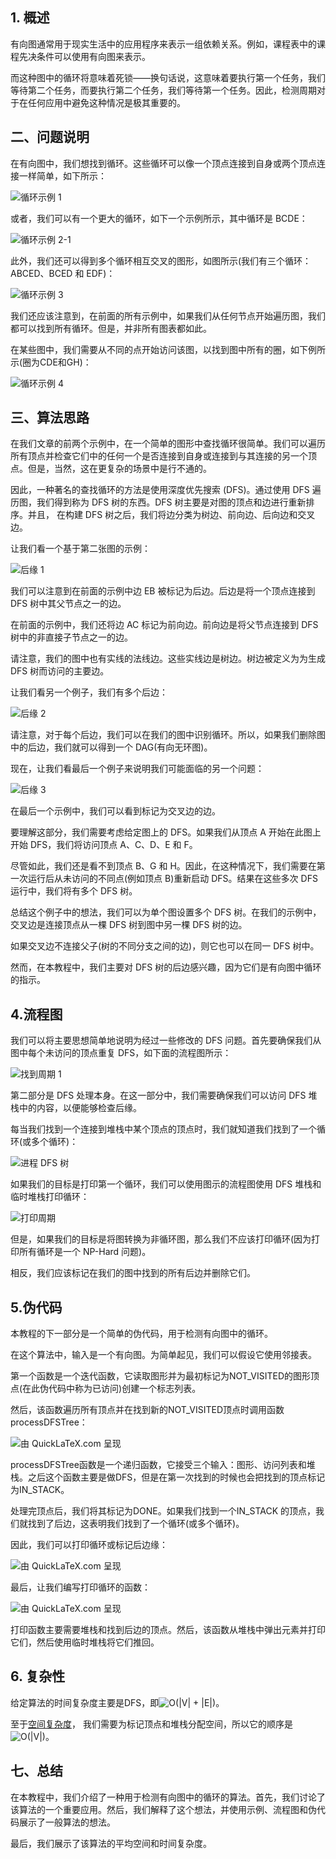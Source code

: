 ## 1. 概述

有向图通常用于现实生活中的应用程序来表示一组依赖关系。例如，课程表中的课程先决条件可以使用有向图来表示。

而这种图中的循环将意味着死锁——换句话说，这意味着要执行第一个任务，我们等待第二个任务，而要执行第二个任务，我们等待第一个任务。因此，检测周期对于在任何应用中避免这种情况是极其重要的。

## 二、问题说明

在有向图中，我们想找到循环。这些循环可以像一个顶点连接到自身或两个顶点连接一样简单，如下所示：

![循环示例 1](https://www.baeldung.com/wp-content/uploads/sites/4/2020/07/cycles-examples-1.jpg)

 

或者，我们可以有一个更大的循环，如下一个示例所示，其中循环是 BCDE：

 

![循环示例 2-1](https://www.baeldung.com/wp-content/uploads/sites/4/2020/07/cycles-examples-2-1.jpg)

此外，我们还可以得到多个循环相互交叉的图形，如图所示(我们有三个循环：ABCED、BCED 和 EDF)：

![循环示例 3](https://www.baeldung.com/wp-content/uploads/sites/4/2020/07/cycles-examples-3.jpg)

我们还应该注意到，在前面的所有示例中，如果我们从任何节点开始遍历图，我们都可以找到所有循环。但是，并非所有图表都如此。

在某些图中，我们需要从不同的点开始访问该图，以找到图中所有的圈，如下例所示(圈为CDE和GH)：

 

![循环示例 4](https://www.baeldung.com/wp-content/uploads/sites/4/2020/07/cycles-examples-4.jpg)

 

## 三、算法思路

在我们文章的前两个示例中，在一个简单的图形中查找循环很简单。我们可以遍历所有顶点并检查它们中的任何一个是否连接到自身或连接到与其连接的另一个顶点。但是，当然，这在更复杂的场景中是行不通的。

因此，一种著名的查找循环的方法是使用深度优先搜索 (DFS)。通过使用 DFS 遍历图，我们得到称为 DFS 树的东西。DFS 树主要是对图的顶点和边进行重新排序。并且， 在构建 DFS 树之后，我们将边分类为树边、前向边、后向边和交叉边。

让我们看一个基于第二张图的示例：

![后缘 1](https://www.baeldung.com/wp-content/uploads/sites/4/2020/07/back-edges-1.jpg)

我们可以注意到在前面的示例中边 EB 被标记为后边。后边是将一个顶点连接到 DFS 树中其父节点之一的边。

在前面的示例中，我们还将边 AC 标记为前向边。前向边是将父节点连接到 DFS 树中的非直接子节点之一的边。

请注意，我们的图中也有实线的法线边。这些实线边是树边。树边被定义为为生成 DFS 树而访问的主要边。 

让我们看另一个例子，我们有多个后边：

![后缘 2](https://www.baeldung.com/wp-content/uploads/sites/4/2020/07/back-edges-2.jpg)

请注意，对于每个后边，我们可以在我们的图中识别循环。所以，如果我们删除图中的后边，我们就可以得到一个 DAG(有向无环图)。

现在，让我们看最后一个例子来说明我们可能面临的另一个问题：

![后缘 3](https://www.baeldung.com/wp-content/uploads/sites/4/2020/07/back-edges-3.jpg)

在最后一个示例中，我们可以看到标记为交叉边的边。

要理解这部分，我们需要考虑给定图上的 DFS。如果我们从顶点 A 开始在此图上开始 DFS，我们将访问顶点 A、C、D、E 和 F。

尽管如此，我们还是看不到顶点 B、G 和 H。因此，在这种情况下，我们需要在第一次运行后从未访问的不同点(例如顶点 B)重新启动 DFS。结果在这些多次 DFS 运行中，我们将有多个 DFS 树。

总结这个例子中的想法，我们可以为单个图设置多个 DFS 树。在我们的示例中，交叉边是连接顶点从一棵 DFS 树到图中另一棵 DFS 树的边。

如果交叉边不连接父子(树的不同分支之间的边)，则它也可以在同一 DFS 树中。

然而，在本教程中，我们主要对 DFS 树的后边感兴趣，因为它们是有向图中循环的指示。

## 4.流程图

我们可以将主要思想简单地说明为经过一些修改的 DFS 问题。首先要确保我们从图中每个未访问的顶点重复 DFS，如下面的流程图所示：

![找到周期 1](https://www.baeldung.com/wp-content/uploads/sites/4/2020/07/find-cycles-1.jpg)

 

第二部分是 DFS 处理本身。在这一部分中，我们需要确保我们可以访问 DFS 堆栈中的内容，以便能够检查后缘。

每当我们找到一个连接到堆栈中某个顶点的顶点时，我们就知道我们找到了一个循环(或多个循环)：

![进程 DFS 树](https://www.baeldung.com/wp-content/uploads/sites/4/2020/07/Process-DFS-Tree-1-1024x1003.jpg)

 

如果我们的目标是打印第一个循环，我们可以使用图示的流程图使用 DFS 堆栈和临时堆栈打印循环：

![打印周期](https://www.baeldung.com/wp-content/uploads/sites/4/2020/07/print-cycle-1-832x1024.jpg)

但是，如果我们的目标是将图转换为非循环图，那么我们不应该打印循环(因为打印所有循环是一个 NP-Hard 问题)。

相反，我们应该标记在我们的图中找到的所有后边并删除它们。

## 5.伪代码

本教程的下一部分是一个简单的伪代码，用于检测有向图中的循环。

在这个算法中，输入是一个有向图。为简单起见，我们可以假设它使用邻接表。

第一个函数是一个迭代函数，它读取图形并为最初标记为NOT_VISITED的图形顶点(在此伪代码中称为已访问)创建一个标志列表。

然后，该函数遍历所有顶点并在找到新的NOT_VISITED顶点时调用函数processDFSTree：

![由 QuickLaTeX.com 呈现](https://www.baeldung.com/wp-content/ql-cache/quicklatex.com-25cea71f2f1c193deefe2f70cc720979_l3.svg)

processDFSTree函数是一个递归函数，它接受三个输入：图形、访问列表和堆栈。之后这个函数主要是做DFS，但是在第一次找到的时候也会把找到的顶点标记为IN_STACK。

处理完顶点后，我们将其标记为DONE。如果我们找到一个IN_STACK 的顶点，我们就找到了后边，这表明我们找到了一个循环(或多个循环)。

因此，我们可以打印循环或标记后边缘：

![由 QuickLaTeX.com 呈现](https://www.baeldung.com/wp-content/ql-cache/quicklatex.com-5e1c456d33a990393c50e2be62b39216_l3.svg)

最后，让我们编写打印循环的函数：

![由 QuickLaTeX.com 呈现](https://www.baeldung.com/wp-content/ql-cache/quicklatex.com-d5512fcf021ba30fad92c14d383037a3_l3.svg)

打印函数主要需要堆栈和找到后边的顶点。然后，该函数从堆栈中弹出元素并打印它们，然后使用临时堆栈将它们推回。

## 6. 复杂性

给定算法的时间复杂度主要是DFS，即![O(|V| + |E|)](https://www.baeldung.com/wp-content/ql-cache/quicklatex.com-5fc63c4796c0adebe37670f8f66b73ad_l3.svg)。

至于[空间复杂度](https://www.baeldung.com/cs/space-complexity)， 我们需要为标记顶点和堆栈分配空间，所以它的顺序是![O(|V|)](https://www.baeldung.com/wp-content/ql-cache/quicklatex.com-6c282d77e999a9a590196468c6472e55_l3.svg)。

## 七、总结

在本教程中，我们介绍了一种用于检测有向图中的循环的算法。首先，我们讨论了该算法的一个重要应用。然后，我们解释了这个想法，并使用示例、流程图和伪代码展示了一般算法的想法。

最后，我们展示了该算法的平均空间和时间复杂度。